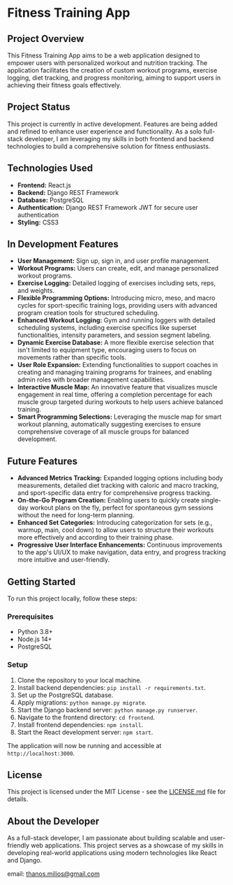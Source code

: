 # Fitness Training App

## Project Overview

This Fitness Training App aims to be a web application designed to empower users with personalized workout and nutrition tracking. 
The application facilitates the creation of custom workout programs, exercise logging, diet tracking, and progress monitoring, aiming to support users in achieving their fitness goals effectively.

## Project Status

This project is currently in active development. Features are being added and refined to enhance user experience and functionality. 
As a solo full-stack developer, I am leveraging my skills in both frontend and backend technologies to build a comprehensive solution for fitness enthusiasts.

## Technologies Used

- **Frontend:** React.js
- **Backend:** Django REST Framework
- **Database:** PostgreSQL
- **Authentication:** Django REST Framework JWT for secure user authentication
- **Styling:** CSS3
  
## In Development Features
- **User Management:** Sign up, sign in, and user profile management.
- **Workout Programs:** Users can create, edit, and manage personalized workout programs.
- **Exercise Logging:** Detailed logging of exercises including sets, reps, and weights.
- **Flexible Programming Options:** Introducing micro, meso, and macro cycles for sport-specific training logs, providing users with advanced program creation tools for structured scheduling.
- **Enhanced Workout Logging:** Gym and running loggers with detailed scheduling systems, including exercise specifics like superset functionalities, intensity parameters, and session segment labeling.
- **Dynamic Exercise Database:** A more flexible exercise selection that isn't limited to equipment type, encouraging users to focus on movements rather than specific tools.
- **User Role Expansion:** Extending functionalities to support coaches in creating and managing training programs for trainees, and enabling admin roles with broader management capabilities.
- **Interactive Muscle Map:** An innovative feature that visualizes muscle engagement in real time, offering a completion percentage for each muscle group targeted during workouts to help users achieve balanced training.
- **Smart Programming Selections:** Leveraging the muscle map for smart workout planning, automatically suggesting exercises to ensure comprehensive coverage of all muscle groups for balanced development.

## Future Features
- **Advanced Metrics Tracking:** Expanded logging options including body measurements, detailed diet tracking with caloric and macro tracking, and sport-specific data entry for comprehensive progress tracking.
- **On-the-Go Program Creation:** Enabling users to quickly create single-day workout plans on the fly, perfect for spontaneous gym sessions without the need for long-term planning.
- **Enhanced Set Categories:** Introducing categorization for sets (e.g., warmup, main, cool down) to allow users to structure their workouts more effectively and according to their training phase.
- **Progressive User Interface Enhancements:** Continuous improvements to the app's UI/UX to make navigation, data entry, and progress tracking more intuitive and user-friendly.

## Getting Started

To run this project locally, follow these steps:

### Prerequisites

- Python 3.8+
- Node.js 14+
- PostgreSQL

### Setup

1. Clone the repository to your local machine.
2. Install backend dependencies: `pip install -r requirements.txt`.
3. Set up the PostgreSQL database.
4. Apply migrations: `python manage.py migrate`.
5. Start the Django backend server: `python manage.py runserver`.
6. Navigate to the frontend directory: `cd frontend`.
7. Install frontend dependencies: `npm install`.
8. Start the React development server: `npm start`.

The application will now be running and accessible at `http://localhost:3000`.

## License

This project is licensed under the MIT License - see the [LICENSE.md](#) file for details.

## About the Developer

As a full-stack developer, I am passionate about building scalable and user-friendly web applications. This project serves as a showcase of my skills in developing real-world applications using modern technologies like React and Django.

email: thanos.milios@gmail.com
